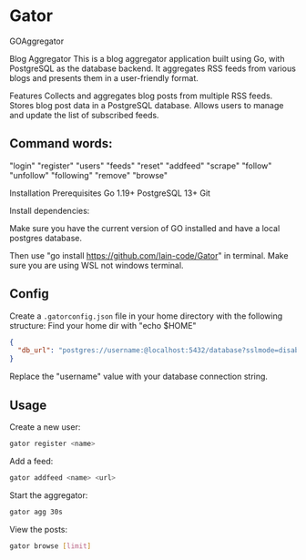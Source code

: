 # Gator
GOAggregator


Blog Aggregator
This is a blog aggregator application built using Go, with PostgreSQL as the database backend. It aggregates RSS feeds from various blogs and presents them in a user-friendly format.

Features
Collects and aggregates blog posts from multiple RSS feeds.
Stores blog post data in a PostgreSQL database.
Allows users to manage and update the list of subscribed feeds.
## Command words:
"login"
"register"
"users"
"feeds"
"reset"
"addfeed"
"scrape"
"follow"
"unfollow"
"following"
"remove"
"browse"

Installation
Prerequisites
Go 1.19+
PostgreSQL 13+
Git

Install dependencies:

 Make sure you have the current version of GO installed and have a local postgres database.

 Then use "go install https://github.com/Iain-code/Gator" in terminal. Make sure you are using WSL not windows terminal.

 ## Config

Create a `.gatorconfig.json` file in your home directory with the following structure:
Find your home dir with "echo $HOME"

```json
{
  "db_url": "postgres://username:@localhost:5432/database?sslmode=disable"
}
```

Replace the "username" value with your database connection string.


## Usage

Create a new user:

```bash
gator register <name>
```

Add a feed:

```bash
gator addfeed <name> <url>
```

Start the aggregator:

```bash
gator agg 30s
```

View the posts:

```bash
gator browse [limit]
```


